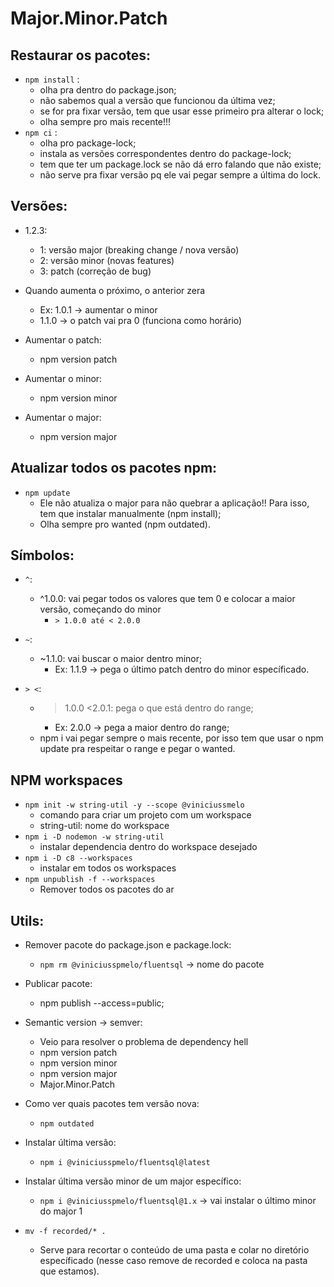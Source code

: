 # Major.Minor.Patch

## Restaurar os pacotes:
+ ```npm install``` : 
  - olha pra dentro do package.json;
  - não sabemos qual a versão que funcionou da última vez;
  - se for pra fixar versão, tem que usar esse primeiro pra alterar o lock;
  - olha sempre pro mais recente!!!
+ ```npm ci``` : 
  - olha pro package-lock;
  - instala as versões correspondentes dentro do package-lock;
  - tem que ter um package.lock se não dá erro falando que não existe;
  - não serve pra fixar versão pq ele vai pegar sempre a última do lock.

## Versões:

+ 1.2.3:
  - 1: versão major (breaking change / nova versão)
  - 2: versão minor (novas features)
  - 3: patch (correção de bug)

+ Quando aumenta o próximo, o anterior zera
  - Ex: 1.0.1 -> aumentar o minor
  - 1.1.0 -> o patch vai pra 0 (funciona como horário)

+ Aumentar o patch:
  - npm version patch

+ Aumentar o minor:
  - npm version minor

+ Aumentar o major:
  - npm version major

## Atualizar todos os pacotes npm:
+ ```npm update```
  - Ele não atualiza o major para não quebrar a aplicação!! Para isso, tem que instalar manualmente (npm install);
  - Olha sempre pro wanted (npm outdated).

## Símbolos:
+ ```^```: 
  - ^1.0.0: vai pegar todos os valores que tem 0 e colocar a maior versão, começando do minor
    - ```> 1.0.0 até < 2.0.0```

+ ```~```: 
  - ~1.1.0: vai buscar o maior dentro minor;
    - Ex: 1.1.9 -> pega o último patch dentro do minor específicado.

+ ```> <```:
  - >1.0.0 <2.0.1: pega o que está dentro do range;
    - Ex: 2.0.0 -> pega a maior dentro do range;
  - npm i vai pegar sempre o mais recente, por isso tem que usar o npm update
  pra respeitar o range e pegar o wanted.

## NPM workspaces
+ ```npm init -w string-util -y --scope @viniciussmelo```
  - comando para criar um projeto com um workspace
  - string-util: nome do workspace
+ ```npm i -D nodemon -w string-util```
  - instalar dependencia dentro do workspace desejado
+ ```npm i -D c8 --workspaces```
  - instalar em todos os workspaces
+ ```npm unpublish -f --workspaces```
  - Remover todos os pacotes do ar

## Utils: 
+ Remover pacote do package.json e package.lock:
  - ```npm rm @viniciusspmelo/fluentsql``` -> nome do pacote

+ Publicar pacote: 
  - npm publish --access=public;

+ Semantic version -> semver:
  - Veio para resolver o problema de dependency hell
  - npm version patch
  - npm version minor
  - npm version major
  - Major.Minor.Patch

+ Como ver quais pacotes tem versão nova:
  - ```npm outdated```

+ Instalar última versão:
  - ```npm i @viniciusspmelo/fluentsql@latest```

+ Instalar última versão minor de um major específico:
  - ```npm i @viniciusspmelo/fluentsql@1.x``` -> vai instalar o último minor do major 1

+ ```mv -f recorded/* .```
  - Serve para recortar o conteúdo de uma pasta e colar no diretório específicado (nesse caso remove de recorded e coloca na pasta que estamos).